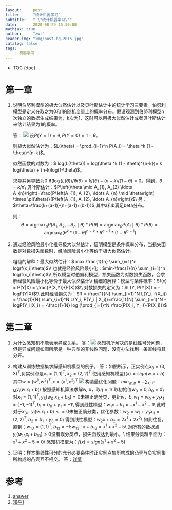 ```yaml
---
layout:     post
title:      "统计机器学习"
subtitle:   " \"统计机器学习\""
date:       2020-08-29 15:30:00 
mathjax: true
author:     "zwt"
header-img: "img/post-bg-2015.jpg"
catalog: false
tags:
    - 机器学习
---
```

* TOC
{:toc}
# 第一章

1. 说明伯努利模型的极大似然估计以及贝叶斯估计中的统计学习三要素。伯努利模型是定义在取之为0和1的随机变量上的概率分布。假设观测到伯努利模型n次独立的数据生成结果为，k次为1，这时可以用极大似然估计或者贝叶斯估计来估计结果为1的概率。

   答：
    ![](https://zwt0204.github.io//img/第一章.png)
   设$P(Y=1) = \theta, P(Y=0) = 1 - \theta$。

   则极大似然估计为：$L(\theta) = \prod_{i=1}^n P(A_i) = \theta ^k (1 - \theta)^{n-k}$。

   似然函数的对数为：$
   log(L(\theta)) = log(\theta ^k (1 - \theta)^{n-k})= k log(\theta) + (n-k)log(1-\theta)$。

   求导并另导数为0:$\partial(\log (L(\theta)) / \partial(\theta)=k /(\theta)-(n-k) /(1-\theta)=0$。得到，$\theta=k/n$\\
   贝叶斯估计：$P\left(\theta \mid A_{1}, A_{2} \ldots A_{n}\right)=\frac{P\left(A_{1}, A_{2}, \ldots A_{n} \mid \theta\right) \times \pi(\theta)}{P\left(A_{1}, A_{2}, \ldots A_{n}\right)}$\\
   另：$\theta=\frac{k+(a-1)}{n+(a-1)+(b-1)}$,其中a和b满足beta分布。

   则：
   $$
   \theta=\operatorname{argmax}_{\theta} P\left(A_{1}, A_{2}, \ldots A_{n} \mid \theta\right) * P(\theta)=\operatorname{argmax}_{\theta} P\left(A_{i} \mid \theta\right) * P(\theta)=\operatorname{argmax}_{\theta}\left(\theta^{k} *(1-\theta)^{n-k} * \theta^{a-1} *\left(1-\theta^{b-1}\right)\right.
   $$
   

2. 通过经验风险最小化推导极大似然估计，证明模型是条件概率分布，当损失函数是对数损失函数时，经验风险最小化等价于极大似然估计。

   粗糙的解释：最大似然估计：$ max \frac{1}{n} \sum_{i=1}^n log(f(x_i|\theta)$\\
   也就是经验风险最小化：$min-\frac{1}{n} \sum_{i=1}^n log(f(x_i|\theta)$\\
   所以模型时伯努利模型，损失函数为对数损失函数，会求解经验风险最小化等价于最大似然估计\\
   精细的解释：模型时条件概率：$f(x) = P(Y|X) = \frac{P(X,Y)}{P(X)}$\\
    对数损失的定义为：$L(Y, P(Y|X)) = -logP(Y|X)$\\
   此时经验损失为：$R = \frac{1}{N} \sum_{i=1}^N L(Y_i, f(X_i)) = \frac{1}{N} \sum_{i=1}^N L(Y_i, P(Y_i | X_i))=\frac{1}{N} \sum_{i=1}^N -logP(Y_i|X_i) = -\frac{1}{N} log (\prod_{i=1}^N \frac{P(X_i, Y_i)}{P(X_i)})$

# 第二章

1. 为什么感知机不能表示异或关系。
	答：![](https://zwt0204.github.io//img/感知机.jpeg)
	感知机所解决的是线性可分问题，但是异或问题如图所示是一种典型的非线性问题，没有办法找到一条直线将其分开。
2. 构建从训练数据集求解感知机模型的例子。
	答：如图所示，正实例点$x_3 = (3, 3)^T$,负实例点是$x_1 = (1, 1)^T , x_2 = (2, 2)^T$.使用感知机模型$f(x) = sign(w.x +b)$其中$w = (w^1 , w^2)^T , x = (x^1, x^2)^T$
![](https://zwt0204.github.io//img/感知机2.jpg)
构造最优化问题：$min_{w, b} = -\sum_{x_i \in M} y_i(w.x_i + b)$\\
按照感知机算法求解w, b，取$\eta = 1$\\
取初始值$w_0 = 0, b_0 = 0$\\
对$x_1 = (1, 1)^T, y_3(w_0 . x_3 + b_0) = 0$未被正确分类，更新$w，b, w_1=w_0+y_1 x_1=(-1,-1)^T, b_1=b_0+y_1=-1$\\
得到线性模型：$w_1 x + b_1 = -x^1 - x^2 - 1$\\
此时对于$x_3， y_i(w.x_i + b) <= 0$未被正确分类，优化参数：$w_2=w_1+y_3 x_3=(2,2)^T, b_2=b_1+y_3=0$\\
得到线性模型：$w_2x + b_2 = 2x^1 + 2x^2$\\
如此往复，直到：$w_{13}=(1,1)^T, b_{13}=-5  w_{13} \cdot x+b_{13}=x^1+x^2-5$\\
对所有的数据点$y_i(w_{13}x_i + b_{13}) > 0$没有误分类点，损失函数达到最小。\\
结果分类超平面为：$x^1 + x^2 - 5 = 0$\\
感知机模型为：$f(x) = sign(x^1 + x^2 - 5)$

3. 证明：样本集线性可分的充分必要条件时正实例点集所构成的凸壳与负实例集所构成的凸壳互不相交。
	答：[详情](https://blog.csdn.net/xiaoxiao_wen/article/details/54097835)

# 参考

1. [answer](https://www.cnblogs.com/baiyunwanglai/p/11172804.html)
2. [知乎1](https://zhuanlan.zhihu.com/p/89249562)
